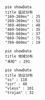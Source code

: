 
```mermaid
pie showData
title 延迟分布
"169-269ms" : 25
"269-369ms" : 52
"369-469ms" : 48
"469-569ms" : 35
"569-669ms" : 37
"669-769ms" : 75
"769-869ms" : 19
```
```mermaid
pie showData
title 地域分布
"未知" : 291
```
```mermaid
pie showData
title 协议分布
"ss" : 110
"ssr" : 48
"vless" : 101
"trojan" : 32
```